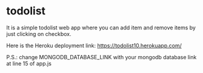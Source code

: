 # todolist

It is a simple todolist web app where you can add item and remove items by just clicking on checkbox.

Here is the Heroku deployment link: https://todolist10.herokuapp.com/

P.S.: change MONGODB_DATABASE_LINK with your mongodb database link at line 15 of app.js
